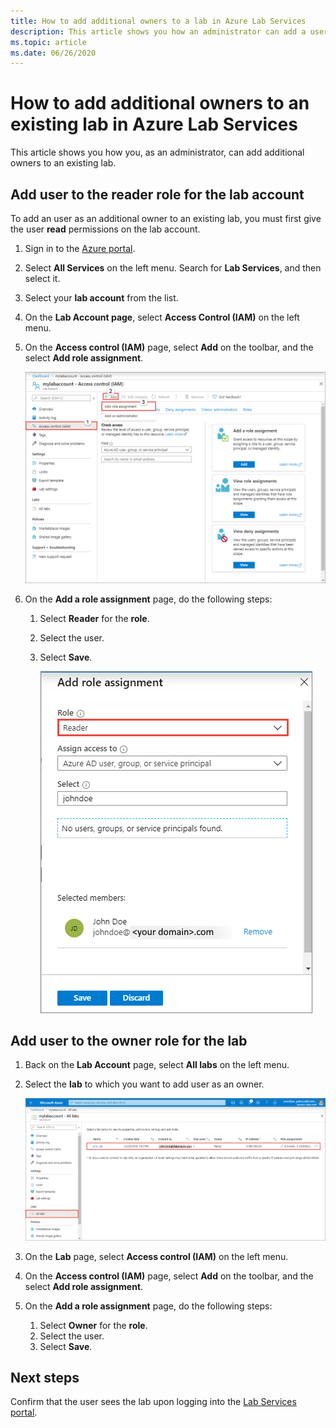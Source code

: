 ```yaml
---
title: How to add additional owners to a lab in Azure Lab Services
description: This article shows you how an administrator can add a user as an owner to a lab in Azure Lab Services. 
ms.topic: article
ms.date: 06/26/2020
---
```


# How to add additional owners to an existing lab in Azure Lab Services
This article shows you how you, as an administrator, can add additional owners to an existing lab.

## Add user to the reader role for the lab account
To add an user as an additional owner to an existing lab, you must first give the user **read** permissions on the lab account.

1. Sign in to the [Azure portal](https://portal.azure.com).
2. Select **All Services** on the left menu. Search for **Lab Services**, and then select it.
3. Select your **lab account** from the list. 
2. On the **Lab Account page**, select **Access Control (IAM)** on the left menu. 
2. On the **Access control (IAM)** page, select **Add** on the toolbar, and the select **Add role assignment**.

    ![Role assignment for the lab account ](./media/how-to-add-user-lab-owner/lab-account-access-control-page.png)
3. On the **Add a role assignment** page, do the following steps: 
    1. Select **Reader** for the **role**. 
    2. Select the user. 
    3. Select **Save**. 

        ![Add user to the reader role for the lab account ](./media/how-to-add-user-lab-owner/reader-lab-account.png)

## Add user to the owner role for the lab

1. Back on the **Lab Account** page, select **All labs** on the left menu.
2. Select the **lab** to which you want to add user as an owner. 
    
    ![Select the lab ](./media/how-to-add-user-lab-owner/select-lab.png)    
3. On the **Lab** page, select **Access control (IAM)** on the left menu.
4. On the **Access control (IAM)** page, select **Add** on the toolbar, and the select **Add role assignment**.
5. On the **Add a role assignment** page, do the following steps: 
    1. Select **Owner** for the **role**. 
    2. Select the user. 
    3. Select **Save**. 

## Next steps
Confirm that the user sees the lab upon logging into the [Lab Services portal](https://labs.azure.com).